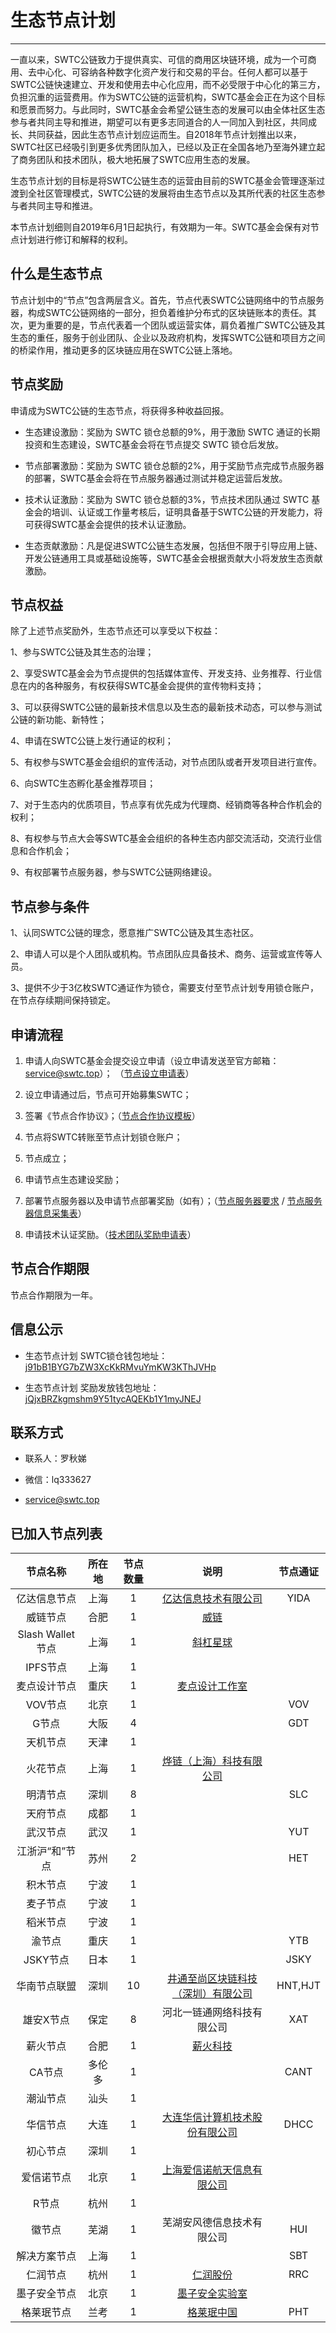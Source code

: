 # 生态节点计划

***

一直以来，SWTC公链致力于提供真实、可信的商用区块链环境，成为一个可商用、去中心化、可容纳各种数字化资产发行和交易的平台。任何人都可以基于SWTC公链快速建立、开发和使用去中心化应用，而不必受限于中心化的第三方，负担沉重的运营费用。作为SWTC公链的运营机构，SWTC基金会正在为这个目标和愿景而努力。与此同时，SWTC基金会希望公链生态的发展可以由全体社区生态参与者共同主导和推进，期望可以有更多志同道合的人一同加入到社区，共同成长、共同获益，因此生态节点计划应运而生。自2018年节点计划推出以来，SWTC社区已经吸引到更多优秀团队加入，已经以及正在全国各地乃至海外建立起了商务团队和技术团队，极大地拓展了SWTC应用生态的发展。

生态节点计划的目标是将SWTC公链生态的运营由目前的SWTC基金会管理逐渐过渡到全社区管理模式，SWTC公链的发展将由生态节点以及其所代表的社区生态参与者共同主导和推进。

本节点计划细则自2019年6月1日起执行，有效期为一年。SWTC基金会保有对节点计划进行修订和解释的权利。

## 什么是生态节点

节点计划中的“节点”包含两层含义。首先，节点代表SWTC公链网络中的节点服务器，构成SWTC公链网络的一部分，担负着维护分布式的区块链账本的责任。其次，更为重要的是，节点代表着一个团队或运营实体，肩负着推广SWTC公链及其生态的重任，服务于创业团队、企业以及政府机构，发挥SWTC公链和项目方之间的桥梁作用，推动更多的区块链应用在SWTC公链上落地。

## 节点奖励

申请成为SWTC公链的生态节点，将获得多种收益回报。

* 生态建设激励：奖励为 SWTC 锁仓总额的9%，用于激励 SWTC 通证的长期投资和生态建设，SWTC基金会将在节点提交 SWTC 锁仓后发放。

* 节点部署激励：奖励为 SWTC 锁仓总额的2%，用于奖励节点完成节点服务器的部署，SWTC基金会将在节点服务器通过测试并稳定运营后发放。

* 技术认证激励：奖励为 SWTC 锁仓总额的3%，节点技术团队通过 SWTC 基金会的培训、认证或工作量考核后，证明具备基于SWTC公链的开发能力，将可获得SWTC基金会提供的技术认证激励。

* 生态贡献激励：凡是促进SWTC公链生态发展，包括但不限于引导应用上链、开发公链通用工具或基础设施等，SWTC基金会根据贡献大小将发放生态贡献激励。

## 节点权益

除了上述节点奖励外，生态节点还可以享受以下权益：

1、参与SWTC公链及其生态的治理；

2、享受SWTC基金会为节点提供的包括媒体宣传、开发支持、业务推荐、行业信息在内的各种服务，有权获得SWTC基金会提供的宣传物料支持；

3、可以获得SWTC公链的最新技术信息以及生态的最新技术动态，可以参与测试公链的新功能、新特性；

4、申请在SWTC公链上发行通证的权利；

5、有权参与SWTC基金会组织的宣传活动，对节点团队或者开发项目进行宣传。

6、向SWTC生态孵化基金推荐项目；

7、对于生态内的优质项目，节点享有优先成为代理商、经销商等各种合作机会的权利；

8、有权参与节点大会等SWTC基金会组织的各种生态内部交流活动，交流行业信息和合作机会；

9、有权部署节点服务器，参与SWTC公链网络建设。

## 节点参与条件

1、认同SWTC公链的理念，愿意推广SWTC公链及其生态社区。

2、申请人可以是个人团队或机构。节点团队应具备技术、商务、运营或宣传等人员。

3、提供不少于3亿枚SWTC通证作为锁仓，需要支付至节点计划专用锁仓账户，在节点存续期间保持锁定。

## 申请流程

1. 申请人向SWTC基金会提交设立申请（设立申请发送至官方邮箱：service@swtc.top）； （[节点设立申请表](./nodeapply.docx)）

2. 设立申请通过后，节点可开始募集SWTC；

3. 签署《节点合作协议》；（[节点合作协议模板](./nodecontract.docx)）

4. 节点将SWTC转账至节点计划锁仓账户；

5. 节点成立；

6. 申请节点生态建设奖励；

7. 部署节点服务器以及申请节点部署奖励（如有）；（[节点服务器要求](./serverspecs.pdf) / [节点服务器信息采集表](./serverinfo.xlsx)）

8. 申请技术认证奖励。（[技术团队奖励申请表](./teamreward.xlsx)）

## 节点合作期限

节点合作期限为一年。

## 信息公示

* 生态节点计划 SWTC锁仓钱包地址：[j91bB1BYG7bZW3XcKkRMvuYmKW3KThJVHp](http://state.jingtum.com/#/wallet/j91bB1BYG7bZW3XcKkRMvuYmKW3KThJVHp)

* 生态节点计划 奖励发放钱包地址：[jQjxBRZkgmshm9Y51tycAQEKb1Y1myJNEJ](http://state.jingtum.com/#/wallet/jQjxBRZkgmshm9Y51tycAQEKb1Y1myJNEJ)

## 联系方式

* 联系人：罗秋娣

* 微信：lq333627

* service@swtc.top

## 已加入节点列表

节点名称|所在地|节点数量|说明|节点通证
:-:|:-:|:-:|:-:|:-:
亿达信息节点|上海|1|[亿达信息技术有限公司](http://yidatec.com/)|YIDA
威链节点|合肥|1|[威链](https://weidex.vip/)|
Slash Wallet节点|上海|1|[斜杠星球](http://www.myslashwallet.com/)|
IPFS节点|上海|1||
麦点设计节点|重庆|1|[麦点设计工作室](http://www.maidianlabs.com/)|
VOV节点|北京|1||VOV
G节点|大阪|4||GDT
天机节点|天津|1||
火花节点|上海|1|[烨链（上海）科技有限公司](https://www.sparkchain.cn/)|
明清节点|深圳|8||SLC
天府节点|成都|1||
武汉节点|武汉|1||YUT
江浙沪“和”节点|苏州|2||HET
积木节点|宁波|1||
麦子节点|宁波|1||
稻米节点|宁波|1||
渝节点|重庆|1||YTB
JSKY节点|日本|1||JSKY
华南节点联盟|深圳|10|[井通至尚区块链科技（深圳）有限公司](https://www.jingtumzs.com/)|HNT,HJT
雄安X节点|保定|8|河北一链通网络科技有限公司|XAT
薪火节点|合肥|1|[薪火科技](http://xinhuokj.com/)|
CA节点|多伦多|1||CANT
潮汕节点|汕头|1||
华信节点|大连|1|[大连华信计算机技术股份有限公司](http://www.dhc.com.cn/)|DHCC
初心节点|深圳|1||
爱信诺节点|北京|1|[上海爱信诺航天信息有限公司](http://sh.aisino.com/)|
R节点|杭州|1||
徽节点|芜湖|1|芜湖安风德信息技术有限公司|HUI
解决方案节点|上海|1||SBT
仁润节点|杭州|1|[仁润股份](http://www.renrunkeji.com/)|RRC
墨子安全节点|北京|1|[墨子安全实验室](http://mozi.one/)|
格莱珉节点|兰考|1|[格莱珉中国](http://www.grameenchina.cn/)|PHT
